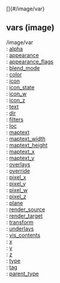 []{#/image/var}    
## vars (image)    
/image/var    
:   [alpha](ref/atom/var/alpha)    
:   [appearance](ref/atom/var/appearance)    
:   [appearance_flags](ref/atom/var/appearance_flags)    
:   [blend_mode](ref/atom/var/blend_mode)    
:   [color](ref/atom/var/color)    
:   [icon](ref/atom/var/icon)    
:   [icon_state](ref/atom/var/icon_state)    
:   [icon_w](ref/atom/var/icon_w)    
:   [icon_z](ref/atom/var/icon_z)    
:   [text](ref/atom/var/text)    
:   [dir](ref/atom/var/dir)    
:   [filters](ref/atom/var/filters)    
:   [loc](ref/image/var/loc)    
:   [maptext](ref/atom/var/maptext)    
:   [maptext_width](ref/atom/var/maptext_width)    
:   [maptext_height](ref/atom/var/maptext_height)    
:   [maptext_x](ref/atom/var/maptext_x)    
:   [maptext_y](ref/atom/var/maptext_y)    
:   [overlays](ref/atom/var/overlays)    
:   [override](ref/atom/var/override)    
:   [pixel_x](ref/atom/var/pixel_x)    
:   [pixel_y](ref/atom/var/pixel_y)    
:   [pixel_w](ref/atom/var/pixel_w)    
:   [pixel_z](ref/atom/var/pixel_z)    
:   [plane](ref/atom/var/plane)    
:   [render_source](ref/atom/var/render_source)    
:   [render_target](ref/atom/var/render_target)    
:   [transform](ref/atom/var/transform)    
:   [underlays](ref/atom/var/underlays)    
:   [vis_contents](ref/atom/var/vis_contents)    
:   [x](ref/atom/var/x)    
:   [y](ref/atom/var/y)    
:   [z](ref/atom/var/z)    
:   [type](ref/datum/var/type)    
:   [tag](ref/datum/var/tag)    
:   [parent_type](ref/datum/var/parent_type)  
